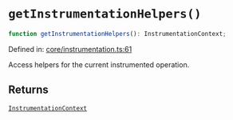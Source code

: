 # `getInstrumentationHelpers()`

```ts
function getInstrumentationHelpers(): InstrumentationContext;
```

Defined in: [core/instrumentation.ts:61](https://github.com/adobe/commerce-integration-starter-kit/blob/0491355cd9c4d5daa558197e4e07bc6e025afd47/packages/aio-lib-telemetry/source/core/instrumentation.ts#L61)

Access helpers for the current instrumented operation.

## Returns

[`InstrumentationContext`](../interfaces/InstrumentationContext.md)
